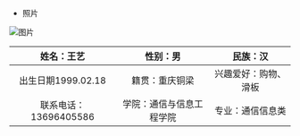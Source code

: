 * 照片

![图片](https://thumbnail0.baidupcs.com/thumbnail/ff43491c48442612a1c6bdce2819307c?fid=2754653472-250528-220875849927141&time=1523404800&rt=sh&sign=FDTAER-DCb740ccc5511e5e8fedcff06b081203-Tm2ojxphoAPi5eNVC0EbdvWawa0%3D&expires=8h&chkv=0&chkbd=0&chkpc=&dp-logid=21480358670541035&dp-callid=0&size=c710_u400&quality=100&vuk=-&ft=video)

|姓名：王艺|性别：男|民族：汉|
|:-----:|:-----:|:----:|
|出生日期1999.02.18|籍贯：重庆铜梁|兴趣爱好：购物、滑板|
|联系电话：13696405586|学院：通信与信息工程学院|专业：通信信息类|
